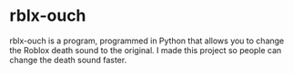 # rblx-ouch
rblx-ouch is a program, programmed in Python that allows you to change the Roblox death sound to the original. I made this project so people can change the death sound faster.
